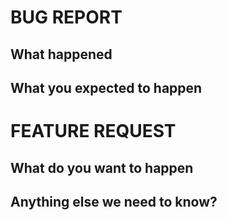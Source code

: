 <!-- This form is for bug reports and feature requests-->

<!-- If this is not a bug delete all text until FEATURE REQUEST, thanks you!-->
# BUG REPORT


## What happened
<!--Include screenshots when possible-->
<!--Include how to reproduce it if possible-->


## What you expected to happen


<!-- If this is not a feature request delete all from now until the end, thanks you!-->
# FEATURE REQUEST

## What do you want to happen

## Anything else we need to know?
<!-- Do you want to add anything else? We :heart: to hear your opinions!-->